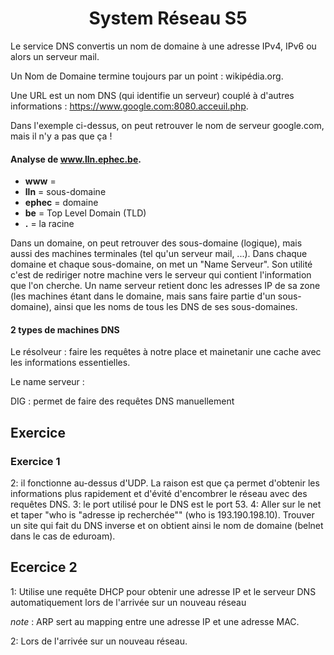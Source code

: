 <center> <h1> System Réseau S5 </h1></center>

Le service DNS convertis un nom de domaine à une adresse IPv4, IPv6 ou alors un serveur mail.

Un Nom de Domaine termine toujours par un point : wikipédia.org.  

Une URL est un nom DNS (qui identifie un serveur) couplé à d'autres informations : https://www.google.com:8080.acceuil.php.

Dans l'exemple ci-dessus, on peut retrouver le nom de serveur google.com, mais il n'y a pas que ça !

#### Analyse de www.lln.ephec.be.

* **www** =  
* **lln** = sous-domaine
* **ephec** = domaine
* **be** = Top Level Domain (TLD)
* **.** = la racine

Dans un domaine, on peut retrouver des sous-domaine (logique), mais aussi des machines terminales (tel qu'un serveur mail, ...).  Dans chaque domaine et chaque sous-domaine, on met un "Name Serveur".  Son utilité c'est de rediriger notre machine vers le serveur qui contient l'information que l'on cherche.  Un name serveur retient donc les adresses IP de sa zone (les machines étant dans le domaine, mais sans faire partie d'un sous-domaine), ainsi que les noms de tous les DNS de ses sous-domaines.  

#### 2 types de machines DNS

Le résolveur : faire les requêtes à notre place et mainetanir une cache avec les informations essentielles.

Le name serveur :

DIG : permet de faire des requêtes DNS manuellement

## Exercice

### Exercice 1

2: il fonctionne au-dessus d'UDP.  La raison est que ça permet d'obtenir les informations plus rapidement et d'évité d'encombrer le réseau avec des requêtes DNS.
3: le port utilisé pour le DNS est le port 53.
4: Aller sur le net et taper "who is "adresse ip recherchée"" (who is 193.190.198.10).  Trouver un site qui fait du DNS inverse et on obtient ainsi le nom de domaine (belnet dans le cas de eduroam).

## Ecercice 2

1: Utilise une requête DHCP pour obtenir une adresse IP et le serveur DNS automatiquement lors de l'arrivée sur un nouveau réseau

*note* : ARP sert au mapping entre une adresse IP et une adresse MAC.

2: Lors de l'arrivée sur un nouveau réseau.
